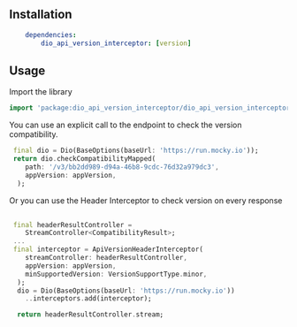 ## Installation

```yaml
    dependencies:
        dio_api_version_interceptor: [version]
```

## Usage

Import the library

```dart 
import 'package:dio_api_version_interceptor/dio_api_version_interceptor.dart';
```

You can use an explicit call to the endpoint to check the version compatibility.

```dart
 final dio = Dio(BaseOptions(baseUrl: 'https://run.mocky.io'));
 return dio.checkCompatibilityMapped(
    path: '/v3/bb2dd989-d94a-46b8-9cdc-76d32a979dc3',
    appVersion: appVersion,
  );
```

Or you can use the Header Interceptor to check version on every response

```dart
 
 final headerResultController =
    StreamController<CompatibilityResult>;
 ...
 final interceptor = ApiVersionHeaderInterceptor(
    streamController: headerResultController,
    appVersion: appVersion,
    minSupportedVersion: VersionSupportType.minor,
  );
  dio = Dio(BaseOptions(baseUrl: 'https://run.mocky.io'))
    ..interceptors.add(interceptor);

  return headerResultController.stream;
```


